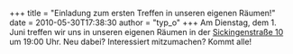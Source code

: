 +++
title = "Einladung zum ersten Treffen in unseren eigenen Räumen!"
date = 2010-05-30T17:38:30
author = "typ_o"
+++
Am Dienstag, dem 1. Juni treffen wir uns in unseren eigenen Räumen in
der
[Sickingenstraße 10](http://maps.google.com/maps?f=q&source=s_q&hl=de&geocode=&q=sickingenstrasse+10,+kassel&sll=51.320193,9.495353&sspn=0.001224,0.005493&g=51.320238,9.495471&ie=UTF8&hq=&hnear=Sickingenstra%C3%9Fe+10,+Kassel+34117+Kassel,+Hessen,+Deutschland&ll=51.320465,9.495202&spn=0.001224,0.005493&z=18)
um 19:00 Uhr. Neu dabei? Interessiert mitzumachen? Kommt alle\!
